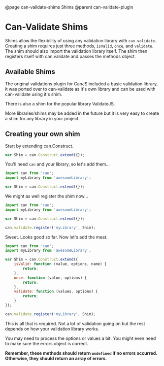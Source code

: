 @page can-validate-shims Shims
@parent can-validate-plugin

# Can-Validate Shims

Shims allow the flexibility of using any validation library with `can.validate`.
Creating a shim requires just three methods, `isValid`, `once`, and `validate`.
The shim should also import the validation library itself. The shim then registers
itself with can.validate and passes the methods object.

## Available Shims

The original validations plugin for CanJS included a basic validation library, it
was ported over to can-validate as it's own library and can be used with can-validate
using it's shim.

There is also a shim for the popular library ValidateJS.

More libraries/shims may be added in the future but it is very easy to create a shim
for any library in your project.


## Creating your own shim

Start by extending can.Construct.

```js
var Shim = can.Construct.extend({});
```

You'll need `can` and your library, so let's add them...

```js
import can from 'can';
import myLibrary from 'awesomeLibrary';

var Shim = can.Construct.extend({});
```

We might as well register the shim now...

```js
import can from 'can';
import myLibrary from 'awesomeLibrary';

var Shim = can.Construct.extend({});

can.validate.register('myLibrary', Shim);
```

Sweet. Looks good so far. Now let's add the meat.

```js
import can from 'can';
import myLibrary from 'awesomeLibrary';

var Shim = can.Construct.extend({
	isValid: function (value, options, name) {
		return;
	},
	once: function (value, options) {
		return;
	},
	validate: function (values, options) {
		return;
	}
});

can.validate.register('myLibrary', Shim);
```

This is all that is required. Not a lot of validation going on but the rest depends
on how your validation library works.

You may need to process the options or values a bit. You might even need to make
sure the errors object is correct.

**Remember, these methods should return `undefined` if no errors occurred. Otherwise,
they should return an array of errors.**
